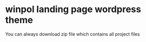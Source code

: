 # winpol landing page wordpress theme

You can always download zip file which contains all project files

